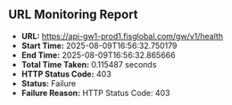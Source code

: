 ## URL Monitoring Report

- **URL:** https://api-gw1-prod1.fisglobal.com/gw/v1/health
- **Start Time:** 2025-08-09T16:56:32.750179
- **End Time:** 2025-08-09T16:56:32.865666
- **Total Time Taken:** 0.115487 seconds
- **HTTP Status Code:** 403
- **Status:** Failure
- **Failure Reason:** HTTP Status Code: 403
